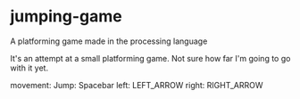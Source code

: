 # jumping-game
A platforming game made in the processing language

It's an attempt at a small platforming game. Not sure how far I'm going to go with it yet.

movement:
Jump: Spacebar
left: LEFT_ARROW
right: RIGHT_ARROW
